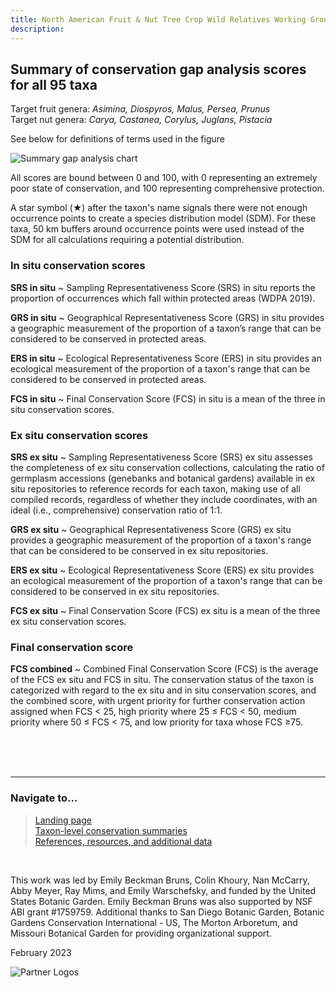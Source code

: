 ```yaml
---
title: North American Fruit & Nut Tree Crop Wild Relatives Working Group
description:  
---
```


## Summary of conservation gap analysis scores for all 95 taxa

Target fruit genera: *Asimina, Diospyros, Malus, Persea, Prunus*<br>
Target nut genera: *Carya, Castanea, Corylus, Juglans, Pistacia*

See below for definitions of terms used in the figure

<img src="https://NorthAmericanFruitNutTreeCWR.github.io/pages/All-GapAnalysis-Scores-Chart.png" alt="Summary gap analysis chart"/>

<br>

All scores are bound between 0 and 100, with 0 representing an extremely poor state of conservation, and 100 representing comprehensive protection.

A star symbol (★) after the taxon's name signals there were not enough occurrence points to create a species distribution model (SDM). For these taxa, 50 km buffers around occurrence points were used instead of the SDM for all calculations requiring a potential distribution.

### In situ conservation scores

**SRS in situ** ~ Sampling Representativeness Score (SRS) in situ reports the proportion of occurrences which fall within protected areas (WDPA 2019).

**GRS in situ** ~ Geographical Representativeness Score (GRS) in situ provides a geographic measurement of the proportion of a taxon’s range that can be considered to be conserved in protected areas.

**ERS in situ** ~ Ecological Representativeness Score (ERS) in situ provides an ecological measurement of the proportion of a taxon's range that can be considered to be conserved in protected areas.

**FCS in situ** ~ Final Conservation Score (FCS) in situ is a mean of the three in situ conservation scores. 

### Ex situ conservation scores

**SRS ex situ** ~ Sampling Representativeness Score (SRS) ex situ assesses the completeness of ex situ conservation collections, calculating the ratio of germplasm accessions (genebanks and botanical gardens) available in ex situ repositories to reference records for each taxon, making use of all compiled records, regardless of whether they include coordinates, with an ideal (i.e., comprehensive) conservation ratio of 1:1. 

**GRS ex situ** ~ Geographical Representativeness Score (GRS) ex situ provides a geographic measurement of the proportion of a taxon's range that can be considered to be conserved in ex situ repositories. 

**ERS ex situ** ~ Ecological Representativeness Score (ERS) ex situ provides an ecological measurement of the proportion of a taxon's range that can be considered to be conserved in ex situ repositories. 

**FCS ex situ** ~ Final Conservation Score (FCS) ex situ is a mean of the three ex situ conservation scores.

### Final conservation score

**FCS combined** ~ Combined Final Conservation Score (FCS) is the average of the FCS ex situ and FCS in situ. The conservation status of the taxon is categorized with regard to the ex situ and in situ conservation scores, and the combined score, with urgent priority for further conservation action assigned when FCS < 25, high priority where 25 ≤ FCS < 50, medium priority where 50 ≤ FCS < 75, and low priority for taxa whose FCS ≥75.

<br>
<br>
<br>

---

### Navigate to…
> <a href="https://NorthAmericanFruitNutTreeCWR.github.io" target="_blank">Landing page</a><br>
  <a href="https://NorthAmericanFruitNutTreeCWR.github.io/pages/taxa-home" target="_blank">Taxon-level conservation summaries</a><br>
  <a href="https://NorthAmericanFruitNutTreeCWR.github.io/pages/references" target="_blank">References, resources, and additional data</a>

<br>

This work was led by Emily Beckman Bruns, Colin Khoury, Nan McCarry, Abby Meyer, Ray Mims, and Emily Warschefsky, and funded by the United States Botanic Garden. Emily Beckman Bruns was also supported by NSF ABI grant #1759759. Additional thanks to San Diego Botanic Garden, Botanic Gardens Conservation International - US, The Morton Arboretum, and Missouri Botanical Garden for providing organizational support. 

February 2023

<img src="https://NorthAmericanFruitNutTreeCWR.github.io/pages/partner-logos-composite.png" alt="Partner Logos"/>